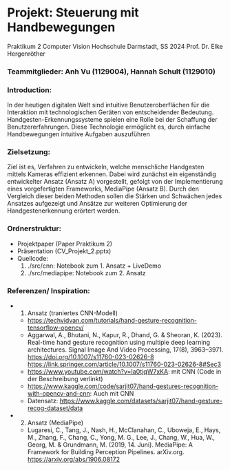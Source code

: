 # Projekt: Steuerung mit Handbewegungen

Praktikum 2 Computer Vision
Hochschule Darmstadt, SS 2024
Prof. Dr. Elke Hergenröther

### Teammitglieder: Anh Vu (1129004), Hannah Schult (1129010)

### Introduction:

In der heutigen digitalen Welt sind intuitive Benutzeroberflächen für die Interaktion mit technologischen Geräten von entscheidender Bedeutung. Handgesten-Erkennungssysteme spielen eine Rolle bei der Schaffung der Benutzererfahrungen. Diese Technologie ermöglicht es, durch einfache Handbewegungen intuitive Aufgaben auszuführen

### Zielsetzung:

Ziel ist es, Verfahren zu entwickeln, welche menschliche Handgesten mittels Kameras effizient erkennen. Dabei wird zunächst ein eigenständig entwickelter Ansatz (Ansatz A) vorgestellt, gefolgt von der Implementierung eines vorgefertigten Frameworks, MediaPipe (Ansatz B). Durch den Vergleich dieser beiden Methoden sollen die Stärken und Schwächen jedes Ansatzes aufgezeigt und Ansätze zur weiteren Optimierung der Handgestenerkennung erörtert werden.

### Ordnerstruktur:

- Projektpaper (Paper Praktikum 2)
- Präsentation (CV_Projekt_2.pptx)
- Quellcode:
  1. ./src/cnn: Notebook zum 1. Ansatz + LiveDemo
  2. ./src/mediapipe: Notebook zum 2. Ansatz

### Referenzen/ Inspiration:

- 1. Ansatz (traniertes CNN-Modell)
  - https://techvidvan.com/tutorials/hand-gesture-recognition-tensorflow-opencv/
  - Aggarwal, A., Bhutani, N., Kapur, R., Dhand, G. & Sheoran, K. (2023). Real-time hand gesture recognition using multiple deep learning architectures. Signal Image And Video Processing, 17(8), 3963–3971. https://doi.org/10.1007/s11760-023-02626-8 https://link.springer.com/article/10.1007/s11760-023-02626-8#Sec3
  - https://www.youtube.com/watch?v=Ia0tjqW7xKA: mit CNN (Code in der Beschreibung verlinkt)
  - https://www.kaggle.com/code/sarjit07/hand-gestures-recognition-with-opencv-and-cnn: Auch mit CNN
  - Datensatz: https://www.kaggle.com/datasets/sarjit07/hand-gesture-recog-dataset/data
- 2. Ansatz (MediaPipe)
  - Lugaresi, C., Tang, J., Nash, H., McClanahan, C., Uboweja, E., Hays, M., Zhang, F., Chang, C., Yong, M. G., Lee, J., Chang, W., Hua, W., Georg, M. & Grundmann, M. (2019, 14. Juni). MediaPipe: A Framework for Building Perception Pipelines. arXiv.org. https://arxiv.org/abs/1906.08172
